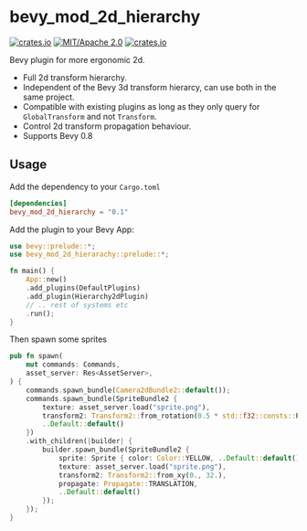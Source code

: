 # bevy_mod_2d_hierarchy

[![crates.io](https://img.shields.io/crates/v/bevy_mod_2d_heirarchy)](https://crates.io/crates/bevy_mod_2d_hierarchy)
[![MIT/Apache 2.0](https://img.shields.io/badge/license-MIT%2FApache-blue.svg)](https://github.com/ickshonpe/bevy_mod_2d_hierarchy)
[![crates.io](https://img.shields.io/crates/d/bevy_mod_2d_hierarchy)](https://crates.io/crates/bevy_mod_2d_hierarchy)

Bevy plugin for more ergonomic 2d.

* Full 2d transform hierarchy.
* Independent of the Bevy 3d transform hierarcy, can use both in the same project.
* Compatible with existing plugins as long as they only query for `GlobalTransform` and not `Transform`.
* Control 2d transform propagation behaviour.
* Supports Bevy 0.8

## Usage

Add the dependency to your `Cargo.toml`
```toml
[dependencies]
bevy_mod_2d_hierarchy = "0.1"
```

Add the plugin to your Bevy App:
```rust
use bevy::prelude::*;
use bevy_mod_2d_hierarachy::prelude::*;

fn main() {
    App::new()
    .add_plugins(DefaultPlugins)
    .add_plugin(Hierarchy2dPlugin)
    // .. rest of systems etc
    .run();
}
```

Then spawn some sprites 

```rust
pub fn spawn(
    mut commands: Commands,
    asset_server: Res<AssetServer>,
) {
    commands.spawn_bundle(Camera2dBundle2::default());
    commands.spawn_bundle(SpriteBundle2 {
        texture: asset_server.load("sprite.png"),
        transform2: Transform2::from_rotation(0.5 * std::f32::consts::PI).with_scale(3.),
        ..Default::default()
    })
    .with_children(|builder| {
        builder.spawn_bundle(SpriteBundle2 {
            sprite: Sprite { color: Color::YELLOW, ..Default::default() },
            texture: asset_server.load("sprite.png"),
            transform2: Transform2::from_xy(0., 32.),
            propagate: Propagate::TRANSLATION,
            ..Default::default()
        });
    });
}
```
